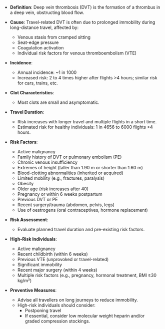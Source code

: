 - **Definition**: Deep vein thrombosis (DVT) is the formation of a thrombus in a deep vein, obstructing blood flow.

- **Cause**: Travel-related DVT is often due to prolonged immobility during long-distance travel, affected by:
  - Venous stasis from cramped sitting
  - Seat-edge pressure
  - Coagulation activation
  - Individual risk factors for venous thromboembolism (VTE)

- **Incidence**: 
  - Annual incidence: ~1 in 1000
  - Increased risk: 2 to 4 times higher after flights >4 hours; similar risk for cars, trains, etc.
  
- **Clot Characteristics**:
  - Most clots are small and asymptomatic.
  
- **Travel Duration**: 
  - Risk increases with longer travel and multiple flights in a short time.
  - Estimated risk for healthy individuals: 1 in 4656 to 6000 flights >4 hours.

- **Risk Factors**:
  - Active malignancy
  - Family history of DVT or pulmonary embolism (PE)
  - Chronic venous insufficiency
  - Extremes of height (taller than 1.90 m or shorter than 1.60 m)
  - Blood-clotting abnormalities (inherited or acquired)
  - Limited mobility (e.g., fractures, paralysis)
  - Obesity
  - Older age (risk increases after 40)
  - Pregnancy or within 6 weeks postpartum
  - Previous DVT or PE
  - Recent surgery/trauma (abdomen, pelvis, legs)
  - Use of oestrogens (oral contraceptives, hormone replacement)

- **Risk Assessment**: 
  - Evaluate planned travel duration and pre-existing risk factors.
  
- **High-Risk Individuals**:
  - Active malignancy
  - Recent childbirth (within 6 weeks)
  - Previous VTE (unprovoked or travel-related)
  - Significant immobility
  - Recent major surgery (within 4 weeks)
  - Multiple risk factors (e.g., pregnancy, hormonal treatment, BMI ≥30 kg/m²)

- **Preventive Measures**:
  - Advise all travellers on long journeys to reduce immobility.
  - High-risk individuals should consider:
    - Postponing travel
    - If essential, consider low molecular weight heparin and/or graded compression stockings.